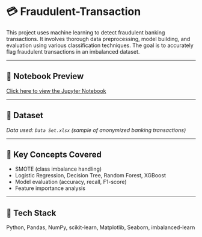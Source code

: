 # 💳 Fraudulent-Transaction

This project uses machine learning to detect fraudulent banking transactions. It involves thorough data preprocessing, model building, and evaluation using various classification techniques. The goal is to accurately flag fraudulent transactions in an imbalanced dataset.

---

## 📒 Notebook Preview
[Click here to view the Jupyter Notebook](FraudDetection%20(1).ipynb)

---

## 📁 Dataset
*Data used: `Data Set.xlsx` (sample of anonymized banking transactions)*

---

## 🧠 Key Concepts Covered
- SMOTE (class imbalance handling)
- Logistic Regression, Decision Tree, Random Forest, XGBoost
- Model evaluation (accuracy, recall, F1-score)
- Feature importance analysis

---

## 🧪 Tech Stack
Python, Pandas, NumPy, scikit-learn, Matplotlib, Seaborn, imbalanced-learn

